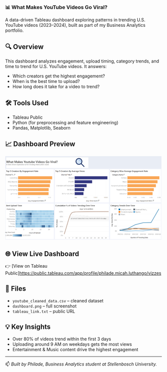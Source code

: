 ###  📊 What Makes YouTube Videos Go Viral?

A data-driven Tableau dashboard exploring patterns in trending U.S. YouTube videos (2023–2024), built as part of my Business Analytics portfolio.

## 🔍 Overview

This dashboard analyzes engagement, upload timing, category trends, and time to trend for U.S. YouTube videos. It answers:
- Which creators get the highest engagement?
- When is the best time to upload?
- How long does it take for a video to trend?

## 🛠 Tools Used
- Tableau Public
- Python (for preprocessing and feature engineering)
- Pandas, Matplotlib, Seaborn

## 📈 Dashboard Preview
![Dashboard](dashboard.png)

## 🌐 View Live Dashboard  
👉 [View on Tableau Public]https://public.tableau.com/app/profile/philade.micah.luthango/vizzes

## 📁 Files
- `youtube_cleaned_data.csv` – cleaned dataset
- `dashboard.png` – full screenshot
- `tableau_link.txt` – public URL

## 💡 Key Insights
- Over 80% of videos trend within the first 3 days
- Uploading around 9 AM on weekdays gets the most views
- Entertainment & Music content drive the highest engagement

---

📫 *Built by Philade, Business Analytics student at Stellenbosch University.*